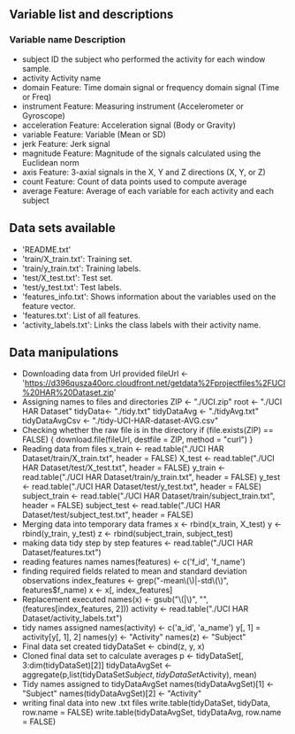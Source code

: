 ## Variable list and descriptions
### Variable name         Description
* subject 	ID the subject who performed the activity for each window sample. 
* activity 	Activity name
* domain 	Feature: Time domain signal or frequency domain signal (Time or Freq)
* instrument 	Feature: Measuring instrument (Accelerometer or Gyroscope)
* acceleration 	Feature: Acceleration signal (Body or Gravity)
* variable 	Feature: Variable (Mean or SD)
* jerk Feature: Jerk signal
* magnitude 	Feature: Magnitude of the signals calculated using the Euclidean norm
* axis Feature: 3-axial signals in the X, Y and Z directions (X, Y, or Z)
* count 	Feature: Count of data points used to compute average
* average 	Feature: Average of each variable for each activity and each subject

## Data sets available

* 'README.txt'
* 'train/X_train.txt': Training set.
* 'train/y_train.txt': Training labels.
* 'test/X_test.txt': Test set.
* 'test/y_test.txt': Test labels.
* 'features_info.txt': Shows information about the variables used on the feature vector.
* 'features.txt': List of all features.
* 'activity_labels.txt': Links the class labels with their activity name.

## Data manipulations

* Downloading data from Url provided
fileUrl <- 'https://d396qusza40orc.cloudfront.net/getdata%2Fprojectfiles%2FUCI%20HAR%20Dataset.zip'
* Assigning names to files and directories 
ZIP <- "./UCI.zip"
root <- "./UCI HAR Dataset"
tidyData<- "./tidy.txt"
tidyDataAvg <- "./tidyAvg.txt" 
tidyDataAvgCsv <- "./tidy-UCI-HAR-dataset-AVG.csv"
* Checking whether the raw file is in the directory 
if (file.exists(ZIP) == FALSE) {
        download.file(fileUrl, destfile = ZIP, method = "curl")
}
* Reading data from files
x_train <- read.table("./UCI HAR Dataset/train/X_train.txt", header = FALSE)
X_test <- read.table("./UCI HAR Dataset/test/X_test.txt", header = FALSE)
y_train <- read.table("./UCI HAR Dataset/train/y_train.txt", header = FALSE)
y_test <- read.table("./UCI HAR Dataset/test/y_test.txt", header = FALSE)
subject_train <- read.table("./UCI HAR Dataset/train/subject_train.txt", header = FALSE)
subject_test <- read.table("./UCI HAR Dataset/test/subject_test.txt", header = FALSE)
* Merging data into temporary data frames
x <- rbind(x_train, X_test)
y <- rbind(y_train, y_test)
z <- rbind(subject_train, subject_test)
* making data tidy step by step 
features <- read.table("./UCI HAR Dataset/features.txt")
* reading features names
names(features) <- c('f_id', 'f_name')
* finding required fields related to mean and standard deviation observations 
index_features <- grep("-mean\\(\\)|-std\\(\\)", features$f_name) 
x <- x[, index_features] 
* Replacement executed
names(x) <- gsub("\\(|\\)", "", (features[index_features, 2]))
activity <- read.table("./UCI HAR Dataset/activity_labels.txt")
* tidy names assigned 
names(activity) <- c('a_id', 'a_name')
y[, 1] = activity[y[, 1], 2]
names(y) <- "Activity"
names(z) <- "Subject"
* Final data set created
tidyDataSet <- cbind(z, y, x)
* Cloned final data set to calculate averages
p <- tidyDataSet[, 3:dim(tidyDataSet)[2]] 
tidyDataAvgSet <- aggregate(p,list(tidyDataSet$Subject, tidyDataSet$Activity), mean) 
* Tidy names assigned to tidyDataAvgSet
names(tidyDataAvgSet)[1] <- "Subject"
names(tidyDataAvgSet)[2] <- "Activity"
* writing final data into new .txt files
write.table(tidyDataSet, tidyData, row.name = FALSE)
write.table(tidyDataAvgSet, tidyDataAvg, row.name = FALSE)
